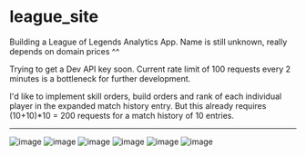 # league_site
Building a League of Legends Analytics App. Name is still unknown, really depends on domain prices ^^

Trying to get a Dev API key soon. Current rate limit of 100 requests every 2 minutes is a bottleneck for further development.

I'd like to implement skill orders, build orders and rank of each individual player in the expanded match history entry. But this already requires (10+10)*10 = 200 requests for a match history of 10 entries.

---------------------------------------------------------------------------
![image](https://github.com/user-attachments/assets/d87a4749-7b9d-414c-9ef8-bd7d9cf8ef46)
![image](https://github.com/user-attachments/assets/61ce8a67-c096-47c3-9e11-3ea055c9edf2)
![image](https://github.com/user-attachments/assets/27828763-086d-41f9-a2d8-e77579ed74c3)
![image](https://github.com/user-attachments/assets/78674fee-3c56-45ec-a01e-d3560fc2ef3d)
![image](https://github.com/user-attachments/assets/9b6163cd-a3ee-4502-b4ec-99180c7296fd)
![image](https://github.com/user-attachments/assets/38cd2ac3-f5eb-4864-a2f0-a60f770a04eb)



